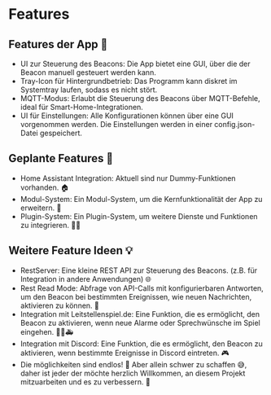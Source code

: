 # Features

## Features der App 🚀
- UI zur Steuerung des Beacons: Die App bietet eine GUI, über die der Beacon manuell gesteuert werden kann.
- Tray-Icon für Hintergrundbetrieb: Das Programm kann diskret im Systemtray laufen, sodass es nicht stört.
- MQTT-Modus: Erlaubt die Steuerung des Beacons über MQTT-Befehle, ideal für Smart-Home-Integrationen.
- UI für Einstellungen: Alle Konfigurationen können über eine GUI vorgenommen werden.
Die Einstellungen werden in einer config.json-Datei gespeichert.

## Geplante Features 📅
- Home Assistant Integration: Aktuell sind nur Dummy-Funktionen vorhanden. 🏠
- Modul-System: Ein Modul-System, um die Kernfunktionalität der App zu erweitern. 🧩
- Plugin-System: Ein Plugin-System, um weitere Dienste und Funktionen zu integrieren. 🧩🔌

## Weitere Feature Ideen 💡
- RestServer: Eine kleine REST API zur Steuerung des Beacons. (z.B. für Integration in andere Anwendungen) 🌐
- Rest Read Mode: Abfrage von API-Calls mit konfigurierbaren Antworten, um den Beacon bei bestimmten Ereignissen, wie neuen Nachrichten, aktivieren zu können. 📩
- Integration mit Leitstellenspiel.de: Eine Funktion, die es ermöglicht, den Beacon zu aktivieren, wenn neue Alarme oder Sprechwünsche im Spiel eingehen. 🚓🚒🚑
- Integration mit Discord: Eine Funktion, die es ermöglicht, den Beacon zu aktivieren, wenn bestimmte Ereignisse in Discord eintreten. 🎮
- Die möglichkeiten sind endlos! 🚀 Aber allein schwer zu schaffen 😅, daher ist jeder der möchte herzlich Willkommen, an diesem Projekt mitzuarbeiten und es zu verbessern. 🤝